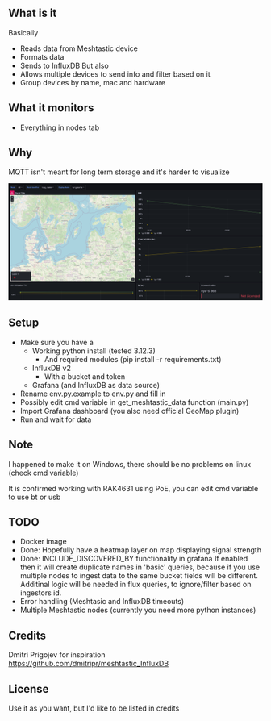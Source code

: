 ## What is it
Basically
- Reads data from Meshtastic device
- Formats data
- Sends to InfluxDB
But also
- Allows multiple devices to send info and filter based on it
- Group devices by name, mac and hardware

## What it monitors
- Everything in nodes tab

## Why
MQTT isn't meant for long term storage and it's harder to visualize

[<img src="./grafana-dashboard.png">]()

## Setup
- Make sure you have a 
  - Working python install (tested 3.12.3)
    - And required modules (pip install -r requirements.txt)
  - InfluxDB v2
    - With a bucket and token
  - Grafana (and InfluxDB as data source)
- Rename env.py.example to env.py and fill in
- Possibly edit cmd variable in get_meshtastic_data function (main.py)
- Import Grafana dashboard (you also need official GeoMap plugin)
- Run and wait for data

## Note
I happened to make it on Windows, there should be no problems on linux (check cmd variable)

It is confirmed working with RAK4631 using PoE, you can edit cmd variable to use bt or usb

## TODO
- Docker image
- Done: Hopefully have a heatmap layer on map displaying signal strength
- Done: INCLUDE_DISCOVERED_BY functionality in grafana
If enabled then it will create duplicate names in 'basic' queries, because if you use multiple nodes to ingest data to the same bucket fields will be different.
Additinal logic will be needed in flux queries, to ignore/filter based on ingestors id.
- Error handling (Meshtasic and InfluxDB timeouts)
- Multiple Meshtastic nodes (currently you need more python instances) 

## Credits
Dmitri Prigojev for inspiration
https://github.com/dmitripr/meshtastic_InfluxDB

## License
Use it as you want, but I'd like to be listed in credits
